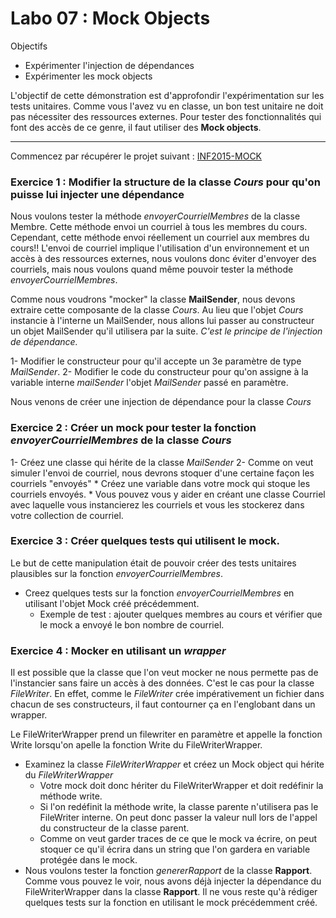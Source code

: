 Labo 07 : Mock Objects
=====

Objectifs
* Expérimenter l'injection de dépendances
* Expérimenter les mock objects

L'objectif de cette démonstration est d'approfondir l'expérimentation sur les tests unitaires. 
Comme vous l'avez vu en classe, un bon test unitaire ne doit pas nécessiter des ressources externes. 
Pour tester des fonctionnalités qui font des accès de ce genre, il faut utiliser des **Mock objects**.

* * *

Commencez par récupérer le projet suivant : [INF2015-MOCK](https://github.com/hugoscurti/INF2015-MOCK)

### Exercice 1 : Modifier la structure de la classe _Cours_ pour qu'on puisse lui injecter une dépendance

Nous voulons tester la méthode _envoyerCourrielMembres_ de la classe Membre. Cette méthode envoi un courriel à tous les membres du cours. 
Cependant, cette méthode envoi réellement un courriel aux membres du cours!! L'envoi de courriel implique l'utilisation d'un environnement et un accès à des ressources externes, nous voulons donc éviter d'envoyer des courriels, mais nous voulons quand même pouvoir tester la méthode _envoyerCourrielMembres_.

Comme nous voudrons "mocker" la classe **MailSender**, nous devons extraire cette composante de la classe _Cours_.
Au lieu que l'objet _Cours_ instancie à l'interne un MailSender, nous allons lui passer au constructeur un objet MailSender qu'il utilisera par la suite.
*C'est le principe de l'injection de dépendance.*

1- Modifier le constructeur pour qu'il accepte un 3e paramètre de type _MailSender_.
2- Modifier le code du constructeur pour qu'on assigne à la variable interne _mailSender_ l'objet _MailSender_ passé en paramètre.

Nous venons de créer une injection de dépendance pour la classe _Cours_


### Exercice 2 : Créer un mock pour tester la fonction _envoyerCourrielMembres_ de la classe _Cours_

1- Créez une classe qui hérite de la classe _MailSender_
2- Comme on veut simuler l'envoi de courriel, nous devrons stoquer d'une certaine façon les courriels "envoyés"
    * Créez une variable dans votre mock qui stoque les courriels envoyés.
    * Vous pouvez vous y aider en créant une classe Courriel avec laquelle vous instancierez les courriels et vous les stockerez dans votre collection de courriel.

    
### Exercice 3 : Créer quelques tests qui utilisent le mock.
Le but de cette manipulation était de pouvoir créer des tests unitaires plausibles sur la fonction _envoyerCourrielMembres_.

* Creez quelques tests sur la fonction _envoyerCourrielMembres_ en utilisant l'objet Mock créé précédemment.
    * Exemple de test : ajouter quelques membres au cours et vérifier que le mock a envoyé le bon nombre de courriel.
    

### Exercice 4 : Mocker en utilisant un _wrapper_
Il est possible que la classe que l'on veut mocker ne nous permette pas de l'instancier sans faire un accès à des données. C'est le cas pour la classe
_FileWriter_. En effet, comme le _FileWriter_ crée impérativement un fichier dans chacun de ses constructeurs, il faut contourner ça en l'englobant dans un wrapper.

Le FileWriterWrapper prend un filewriter en paramètre et appelle la fonction Write lorsqu'on apelle la fonction Write du FileWriterWrapper.

* Examinez la classe _FileWriterWrapper_ et créez un Mock object qui hérite du _FileWriterWrapper_
    * Votre mock doit donc hériter du FileWriterWrapper et doit redéfinir la méthode write.
    * Si l'on redéfinit la méthode write, la classe parente n'utilisera pas le FileWriter interne. On peut donc passer la valeur null lors de l'appel du constructeur de la classe parent.
    * Comme on veut garder traces de ce que le mock va écrire, on peut stoquer ce qu'il écrira dans un string que l'on gardera en variable protégée dans le mock.
* Nous voulons tester la fonction _genererRapport_ de la classe **Rapport**. Comme vous pouvez le voir, nous avons déjà injecter la dépendance du FileWriterWrapper dans la classe
**Rapport**. Il ne vous reste qu'à rédiger quelques tests sur la fonction en utilisant le mock précédemment créé.
